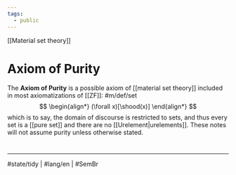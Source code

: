 ```yaml
---
tags:
  - public
---
```

[[Material set theory]]
# Axiom of Purity

The **Axiom of Purity** is a possible axiom of [[material set theory]] included in most axiomatizations of [[ZF]]: #m/def/set
$$
\begin{align*}
(\forall x)[\shood(x)]
\end{align*}
$$
which is to say, the domain of discourse is restricted to sets,
and thus every set is a [[pure set]] and there are no [[Urelement|urelements]].
These notes will not assume purity unless otherwise stated.

#
---
#state/tidy | #lang/en | #SemBr
